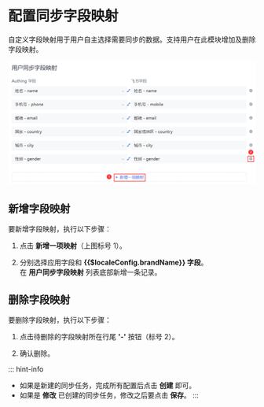# 配置同步字段映射

<LastUpdated/>

自定义字段映射用于用户自主选择需要同步的数据。支持用户在此模块增加及删除字段映射。

![](../images/field-mapping.png)

## 新增字段映射

要新增字段映射，执行以下步骤：

1. 点击 **新增一项映射**（上图标号 1）。

2. 分别选择应用字段和 **{{$localeConfig.brandName}} 字段**。</br>在 **用户同步字段映射** 列表底部新增一条记录。

## 删除字段映射

要删除字段映射，执行以下步骤：

1. 点击待删除的字段映射所在行尾 **'-'** 按钮（标号 2）。

2. 确认删除。

::: hint-info
* 如果是新建的同步任务，完成所有配置后点击 **创建** 即可。
* 如果是 **修改** 已创建的同步任务，修改之后要点击 **保存**。
::: 